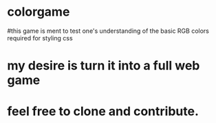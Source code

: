 # colorgame
#this game is ment to test one's understanding of the basic RGB colors required for styling css
# my desire is turn it into a full web game 
# feel free to clone and contribute.
